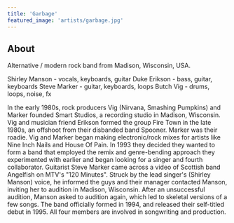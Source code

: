 ```yaml
---
title: 'Garbage'
featured_image: 'artists/garbage.jpg'
---
```


## About

Alternative / modern rock band from Madison, Wisconsin, USA.

Shirley Manson - vocals, keyboards, guitar
Duke Erikson - bass, guitar, keyboards
Steve Marker - guitar, keyboards, loops
Butch Vig - drums, loops, noise, fx

In the early 1980s, rock producers Vig (Nirvana, Smashing Pumpkins) and Marker founded Smart Studios, a recording studio in Madison, Wisconsin. Vig and musician friend Erikson formed the group Fire Town in the late 1980s, an offshoot from their disbanded band Spooner. Marker was their roadie. Vig and Marker began making electronic/rock mixes for artists like Nine Inch Nails and House Of Pain. In 1993 they decided they wanted to form a band that employed the remix and genre-bending approach they experimented with earlier and began looking for a singer and fourth collaborator. Guitarist Steve Marker came across a video of Scottish band Angelfish on MTV's "120 Minutes". Struck by the lead singer's (Shirley Manson) voice, he informed the guys and their manager contacted Manson, inviting her to audition in Madison, Wisconsin. After an unsuccessful audition, Manson asked to audition again, which led to skeletal versions of a few songs. The band officially formed in 1994, and released their self-titled debut in 1995. All four members are involved in songwriting and production.
